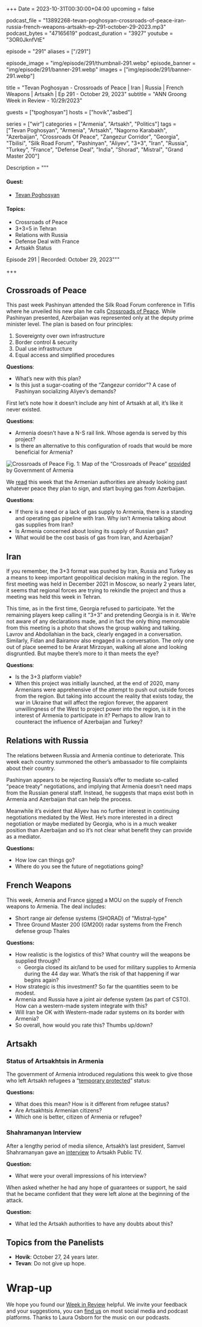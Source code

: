 +++
Date = 2023-10-31T00:30:00+04:00
upcoming = false

podcast_file = "13892268-tevan-poghosyan-crossroads-of-peace-iran-russia-french-weapons-artsakh-ep-291-october-29-2023.mp3"
podcast_bytes = "47165619"
podcast_duration = "3927"
youtube = "3OR0JknfVtE"

episode = "291"
aliases = ["/291"]

episode_image = "img/episode/291/thumbnail-291.webp"
episode_banner = "img/episode/291/banner-291.webp"
images = ["img/episode/291/banner-291.webp"]

title = "Tevan Poghosyan - Crossroads of Peace | Iran | Russia | French Weapons | Artsakh | Ep 291 - October 29, 2023"
subtitle = "ANN Groong Week in Review - 10/29/2023"

guests = ["tpoghosyan"]
hosts = ["hovik","asbed"]

series = ["wir"]
categories = ["Armenia", "Artsakh", "Politics"]
tags = ["Tevan Poghosyan", "Armenia", "Artsakh", "Nagorno Karabakh", "Azerbaijan", "Crossroads Of Peace", "Zangezur Corridor", "Georgia", "Tbilisi", "Silk Road Forum", "Pashinyan", "Aliyev", "3+3", "Iran", "Russia", "Turkey", "France", "Defense Deal", "India", "Shorad", "Mistral", "Grand Master 200"]

Description = """

#### Guest:
* [Tevan Poghosyan](/guest/tpoghosyan)

#### Topics:
* Crossroads of Peace
* 3+3=5 in Tehran
* Relations with Russia
* Defense Deal with France
* Artsakh Status

Episode 291 | Recorded: October 29, 2023"""

+++

## Crossroads of Peace

This past week Pashinyan attended the Silk Road Forum conference in Tiflis where he unveiled his new plan he calls [Crossroads of Peace](https://georgiaonline.ge/economy/56252/armenian-pm-nikol-pashinyan-attends-silk-road-forum/#google_vignette). While Pashinyan presented, Azerbaijan was represented only at the deputy prime minister level. The plan is based on four principles:



1. Sovereignty over own infrastructure
2. Border control & security
3. Dual use infrastructure
4. Equal access and simplified procedures

**Questions**:
* What’s new with this plan?
* Is this just a sugar-coating of the “Zangezur corridor”? A case of Pashinyan socializing Aliyev’s demands?

First let’s note how it doesn’t include any hint of Artsakh at all, it’s like it never existed.

**Questions**:
* Armenia doesn’t have a N-S rail link. Whose agenda is served by this project?
* Is there an alternative to this configuration of roads that would be more beneficial for Armenia?

![Crossroads of Peace](/img/episode/291/Crossroads-of-Peace-GovAM-20231026.JPG "Crossroads of Peace")
Fig. 1: Map of the “Crossroads of Peace” [provided](https://twitter.com/armgov/status/1717462377883468082) by Government of Armenia 

We [read](https://goachronicle.com/armenia-can-restore-gas-pipelines-from-azerbaijan-deputy-minister/) this week that the Armenian authorities are already looking past whatever peace they plan to sign, and start buying gas from Azerbaijan.

**Questions**:
* If there is a need or a lack of gas supply to Armenia, there is a standing and operating gas pipeline with Iran. Why isn’t Armenia talking about gas supplies from Iran?
* Is Armenia concerned about losing its supply of Russian gas?
* What would be the cost basis of gas from Iran, and Azerbaijan?


## Iran

If you remember, the 3+3 format was pushed by Iran, Russia and Turkey as a means to keep important geopolitical decision making in the region. The first meeting was held in December 2021 in Moscow, so nearly 2 years later, it seems that regional forces are trying to rekindle the project and thus a meeting was held this week in Tehran. 

This time, as in the first time, Georgia refused to participate. Yet the remaining players keep calling it “3+3” and pretending Georgia is in it. We’re not aware of any declarations made, and in fact the only thing memorable from this meeting is a photo that shows the group walking and talking. Lavrov and Abdollahian in the back, clearly engaged in a conversation. Similarly, Fidan and Bairamov also engaged in a conversation. The only one out of place seemed to be Ararat Mirzoyan, walking all alone and looking disgruntled. But maybe there’s more to it than meets the eye?

**Questions**:
* Is the 3+3 platform viable?
* When this project was initially launched, at the end of 2020, many Armenians were apprehensive of the attempt to push out outside forces from the region. But taking into account the reality that exists today, the war in Ukraine that will affect the region forever, the apparent unwillingness of the West to project power into the region, is it in the interest of Armenia to participate in it? Perhaps to allow Iran to counteract the influence of Azerbaijan and Turkey?


## Relations with Russia

The relations between Russia and Armenia continue to deteriorate. This week each country summoned the other’s ambassador to file complaints about their country.

Pashinyan appears to be rejecting Russia’s offer to mediate so-called “peace treaty” negotiations, and implying that Armenia doesn’t need maps from the Russian general staff. Instead, he suggests that maps exist both in Armenia and Azerbaijan that can help the process.

Meanwhile it’s evident that Aliyev has no further interest in continuing negotiations mediated by the West. He’s more interested in a direct negotiation or maybe mediated by Georgia, who is in a much weaker position than Azerbaijan and so it’s not clear what benefit they can provide as a mediator.

**Questions:**
* How low can things go?
* Where do you see the future of negotiations going?


## French Weapons

This week, Armenia and France [signed](https://www.lemonde.fr/en/international/article/2023/10/23/france-announces-sale-of-defensive-weapons-to-armenia_6197013_4.html) a MOU on the supply of French weapons to Armenia. The deal includes:
* Short range air defense systems (SHORAD) of "Mistral-type"
* Three Ground Master 200 (GM200) radar systems from the French defense group Thales

**Questions:**
* How realistic is the logistics of this? What country will the weapons be supplied through?
    * Georgia closed its air/land to be used for military supplies to Armenia during the 44 day war. What’s the risk of that happening if war begins again?
* How strategic is this investment? So far the quantities seem to be modest.
* Armenia and Russia have a joint air defense system (as part of CSTO). How can a western-made system integrate with this?
* Will Iran be OK with Western-made radar systems on its border with Armenia?
* So overall, how would you rate this? Thumbs up/down?


## Artsakh


### Status  of Artsakhtsis in Armenia

The government of Armenia introduced regulations this week to give those who left Artsakh refugees a “[temporary protected](https://armenpress.am/eng/news/1122869.html)” status:

**Questions:**
* What does this mean? How is it different from refugee status?
* Are Artsakhtsis Armenian citizens?
* Which one is better, citizen of Armenia or refugee?


### Shahramanyan Interview

After a lengthy period of media silence, Artsakh’s last president, Samvel Shahramanyan gave an [interview](https://asbarez.com/artsakh-president-hopes-displaced-residents-will-repatriate/) to Artsakh Public TV.

**Question:**
* What were your overall impressions of his interview?

When asked whether he had any hope of guarantees or support, he said that he became confident that they were left alone at the beginning of the attack.

**Question:**
* What led the Artsakh authorities to have any doubts about this?


## Topics from the Panelists

* **Hovik**: October 27, 24 years later.
* **Tevan**: Do not give up hope.


# Wrap-up

We hope you found our [Week in Review](https://podcasts.groong.org/) helpful. We invite your feedback and your suggestions, you can [find us](https://linktr.ee/groong) on most social media and podcast platforms. Thanks to Laura Osborn for the music on our podcasts.
